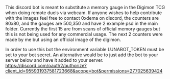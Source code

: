 This discord bot is meant to substitute a memory gauge in the Digimon TCG when doing remote duels via webcam.
If anyone wishes to help contribute with the images feel free to contact 0xdema on discord, the counters are 80x80, and the gauges are 500,350 and have 2 example psd in the main folder.
Currently the first 15 are from scans of official memory gauges but this is not being used for any commercial usage. The next 2 counters were made by me but using an official image of the digimon.

In order to use this bot the environment variable LUNABOT_TOKEN must be set to your bot secret.
An alternative would be to just add the bot to your server below and have it added to your server.
https://discord.com/oauth2/authorize?client_id=955931937581723668&scope=bot&permissions=277025639424
